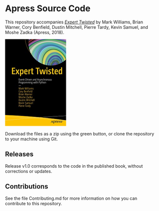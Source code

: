 # Apress Source Code

This repository accompanies [*Expert Twisted*](https://www.apress.com/9781484237410) by Mark Williams, Brian Warner, Cory Benfield, Dustin Mitchell, Pierre Tardy, Kevin Samuel, and Moshe Zadka (Apress, 2018).

[comment]: #cover
![Cover image](9781484237410.jpg)

Download the files as a zip using the green button, or clone the repository to your machine using Git.

## Releases

Release v1.0 corresponds to the code in the published book, without corrections or updates.

## Contributions

See the file Contributing.md for more information on how you can contribute to this repository.